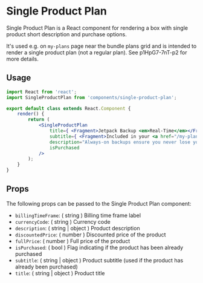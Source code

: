 Single Product Plan
=======

Single Product Plan is a React component for rendering a box with single product short description and purchase options.

It's used e.g. on `my-plans` page near the bundle plans grid and is intended to render a single product plan (not a regular plan). See p1HpG7-7nT-p2 for more details.

## Usage

```jsx
import React from 'react';
import SingleProductPlan from 'components/single-product-plan';

export default class extends React.Component {
	render() {
		return (
			<SingleProductPlan
				title={ <Fragment>Jetpack Backup <em>Real-Time</em></Fragment> }
				subtitle={ <Fragment>Included in your <a href="/my-plan">Personal Plan</a></Fragment> }
				description="Always-on backups ensure you never lose your site. Your changes are saved as you edit and you have unlimited backup archives"
				isPurchased
			/>
		);
	}
}
```

## Props

The following props can be passed to the Single Product Plan component:

* `billingTimeFrame`: ( string ) Billing time frame label
* `currencyCode`: ( string ) Currency code
* `description`: ( string | object ) Product description
* `discountedPrice`: ( number ) Discounted price of the product
* `fullPrice`: ( number ) Full price of the product
* `isPurchased`: ( bool ) Flag indicating if the product has been already purchased
* `subtitle`: ( string | object ) Product subtitle (used if the product has already been purchased)
* `title`: ( string | object ) Product title
